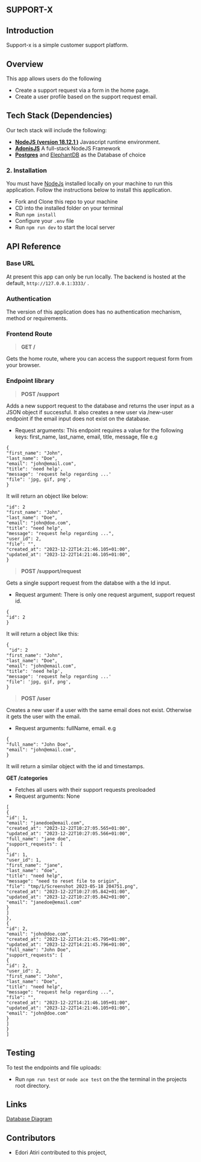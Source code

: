 ## SUPPORT-X

## Introduction

Support-x is a simple customer support platform.

## Overview

This app allows users do the following

- Create a support request via a form in the home page.
- Create a user profile based on the support request email.

## Tech Stack (Dependencies)

Our tech stack will include the following:

- [**NodeJS (version 18.12.1 )**](https://nodejs.org/en/download) Javascript runtime environment.
- [**AdonisJS**](https://docs.adonisjs.com/guides/installation) A full-stack NodeJS Framework
- [**Postgres**](https://www.postgresql.org/) and [ElephantDB](https://www.elephantsql.com/) as the Database of choice

### 2. Installation

You must have [NodeJs](https://nodejs.org/en/download) installed locally on your machine to run this application. Follow the instructions below to install this application.

- Fork and Clone this repo to your machine
- CD into the installed folder on your terminal
- Run `npm install`
- Configure your `.env` file
- Run `npm run dev` to start the local server

## API Reference

### Base URL

At present this app can only be run locally. The backend is hosted at the default, `http://127.0.0.1:3333/` .

### Authentication

The version of this application does has no authentication mechanism, method or requirements.

### Frontend Route

> **GET /**

Gets the home route, where you can access the support request form from your browser.

### Endpoint library

> **POST /support**

Adds a new support request to the database and returns the user input as a JSON object if successful. It also creates a new user via /new-user endpoint if the email input does not exist on the database.

- Request arguments: This endpoint requires a value for the following keys: first_name, last_name, email, title, message, file e.g

```
{
"first_name": "John",
"last_name": "Doe",
"email": "john@email.com",
"title": 'need help',
"message": 'request help regarding ...'
"file": 'jpg, gif, png',
}
```

It will return an object like below:

```{
"id": 2
"first_name": "John",
"last_name": "Doe",
"email": "john@doe.com",
"title": "need help",
"message": "request help regarding ...",
"user_id": 2,
"file": "",
"created_at": "2023-12-22T14:21:46.105+01:00",
"updated_at": "2023-12-22T14:21:46.105+01:00",
}
```

> **POST /support/request**

Gets a single support request from the databse with a the Id input.

- Request argument: There is only one request argument, support request id.

```
{
"id": 2
}
```

It will return a object like this:

```
{
 "id": 2
"first_name": "John",
"last_name": "Doe",
"email": "john@email.com",
"title": 'need help',
"message": 'request help regarding ...'
"file": 'jpg, gif, png',
}
```

> **POST /user**

Creates a new user if a user with the same email does not exist. Otherwise it gets the user with the email.

- Request arguments: fullName, email. e.g

```
{
"full_name": "John Doe",
"email": "john@email.com",
}
```

It will return a similar object with the id and timestamps.

**GET /categories**

- Fetches all users with their support requests preoloaded
- Request arguments: None

```
[
{
"id": 1,
"email": "janedoe@email.com",
"created_at": "2023-12-22T10:27:05.565+01:00",
"updated_at": "2023-12-22T10:27:05.566+01:00",
"full_name": "jane doe",
"support_requests": [
{
"id": 1,
"user_id": 1,
"first_name": "jane",
"last_name": "doe",
"title": "need help",
"message": "need to reset file to origin",
"file": "tmp/1/Screenshot 2023-05-18 204751.png",
"created_at": "2023-12-22T10:27:05.842+01:00",
"updated_at": "2023-12-22T10:27:05.842+01:00",
"email": "janedoe@email.com"
}
]
},
{
"id": 2,
"email": "john@doe.com",
"created_at": "2023-12-22T14:21:45.795+01:00",
"updated_at": "2023-12-22T14:21:45.796+01:00",
"full_name": "John Doe",
"support_requests": [
{
"id": 2,
"user_id": 2,
"first_name": "John",
"last_name": "Doe",
"title": "need help",
"message": "request help regarding ...",
"file": "",
"created_at": "2023-12-22T14:21:46.105+01:00",
"updated_at": "2023-12-22T14:21:46.105+01:00",
"email": "john@doe.com"
}
]
}
]
```

## Testing

To test the endpoints and file uploads:

- Run `npm run test` or `node ace test` on the the terminal in the projects root directory.

## Links

[Database Diagram](https://dbdiagram.io/d/6585555689dea62799678eca)

## Contributors

- Edori Atiri contributed to this project,
